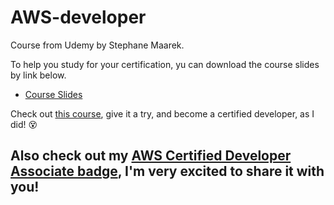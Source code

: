 # AWS-developer
Course from Udemy by Stephane Maarek.

To help you study for your certification, yu can download the course slides by link below.
- <a href="https://github.com/hovmikayelyan/AWS-developer/tree/main/AWS Certified Developer Slides v7.pdf">Course Slides</a>

Check out <a href="https://www.udemy.com/course/aws-certified-developer-associate-dva-c01/">this course</a>, give it a try, and become a certified developer, as I did! :dizzy_face:

Also check out my <a href="https://www.credly.com/badges/40df9175-77d0-4f98-991c-5b632d3cba00/public_url">AWS Certified Developer Associate badge</a>, I'm very excited to share it with you! 
- 
